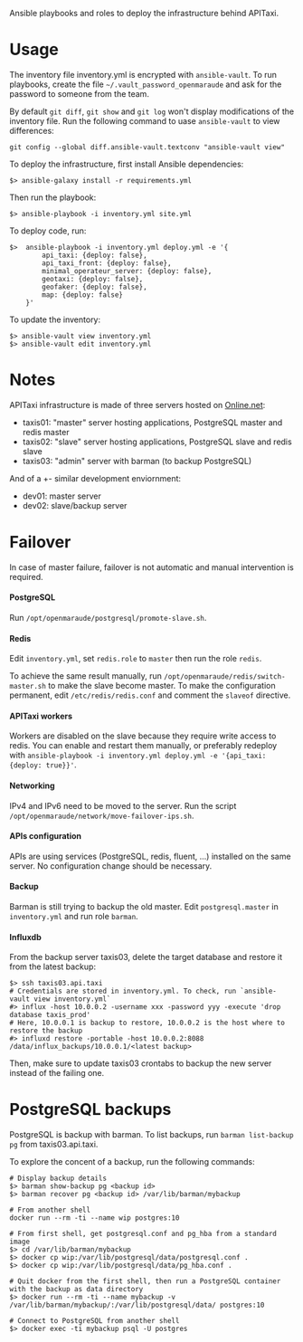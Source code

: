 Ansible playbooks and roles to deploy the infrastructure behind APITaxi.

# Usage

The inventory file inventory.yml is encrypted with `ansible-vault`. To run playbooks, create the file `~/.vault_password_openmaraude` and ask for the password to someone from the team.

By default `git diff`, `git show` and `git log` won't display modifications of the inventory file. Run the following command to uase `ansible-vault` to view differences:

```
git config --global diff.ansible-vault.textconv "ansible-vault view"
```

To deploy the infrastructure, first install Ansible dependencies:

```
$> ansible-galaxy install -r requirements.yml
```

Then run the playbook:

```
$> ansible-playbook -i inventory.yml site.yml
```

To deploy code, run:

```
$>  ansible-playbook -i inventory.yml deploy.yml -e '{
        api_taxi: {deploy: false},
        api_taxi_front: {deploy: false},
        minimal_operateur_server: {deploy: false},
        geotaxi: {deploy: false},
        geofaker: {deploy: false},
        map: {deploy: false}
    }'
```

To update the inventory:

```
$> ansible-vault view inventory.yml
$> ansible-vault edit inventory.yml
```

# Notes

APITaxi infrastructure is made of three servers hosted on [Online.net](https://www.online.net):

- taxis01: "master" server hosting applications, PostgreSQL master and redis master
- taxis02: "slave" server hosting applications, PostgreSQL slave and redis slave
- taxis03: "admin" server with barman (to backup PostgreSQL)

And of a +- similar development enviornment:

- dev01: master server
- dev02: slave/backup server

# Failover

In case of master failure, failover is not automatic and manual intervention is required.

#### PostgreSQL

Run `/opt/openmaraude/postgresql/promote-slave.sh`.

#### Redis

Edit `inventory.yml`, set `redis.role` to `master` then run the role `redis`.

To achieve the same result manually, run `/opt/openmaraude/redis/switch-master.sh` to make the slave become master. To make the configuration permanent, edit `/etc/redis/redis.conf` and comment the `slaveof` directive.

#### APITaxi workers

Workers are disabled on the slave because they require write access to redis. You can enable and restart them manually, or preferably redeploy with `ansible-playbook -i inventory.yml deploy.yml -e '{api_taxi: {deploy: true}}'`.

#### Networking

IPv4 and IPv6 need to be moved to the server. Run the script `/opt/openmaraude/network/move-failover-ips.sh`.

#### APIs configuration

APIs are using services (PostgreSQL, redis, fluent, ...) installed on the same server. No configuration change should be necessary.

#### Backup

Barman is still trying to backup the old master. Edit `postgresql.master` in `inventory.yml` and run role `barman`.

#### Influxdb


From the backup server taxis03, delete the target database and restore it from the latest backup:

```
$> ssh taxis03.api.taxi
# Credentials are stored in inventory.yml. To check, run `ansible-vault view inventory.yml`
#> influx -host 10.0.0.2 -username xxx -password yyy -execute 'drop database taxis_prod'
# Here, 10.0.0.1 is backup to restore, 10.0.0.2 is the host where to restore the backup
#> influxd restore -portable -host 10.0.0.2:8088 /data/influx_backups/10.0.0.1/<latest backup>
```

Then, make sure to update taxis03 crontabs to backup the new server instead of the failing one.

# PostgreSQL backups

PostgreSQL is backup with barman. To list backups, run `barman list-backup pg` from taxis03.api.taxi.

To explore the concent of a backup, run the following commands:

```
# Display backup details
$> barman show-backup pg <backup id>
$> barman recover pg <backup id> /var/lib/barman/mybackup

# From another shell
docker run --rm -ti --name wip postgres:10

# From first shell, get postgresql.conf and pg_hba from a standard image
$> cd /var/lib/barman/mybackup
$> docker cp wip:/var/lib/postgresql/data/postgresql.conf .
$> docker cp wip:/var/lib/postgresql/data/pg_hba.conf .

# Quit docker from the first shell, then run a PostgreSQL container with the backup as data directory
$> docker run --rm -ti --name mybackup -v /var/lib/barman/mybackup/:/var/lib/postgresql/data/ postgres:10

# Connect to PostgreSQL from another shell
$> docker exec -ti mybackup psql -U postgres
```
